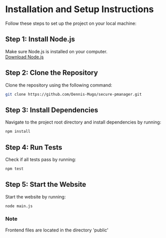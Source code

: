 # Installation and Setup Instructions

Follow these steps to set up the project on your local machine:

## Step 1: Install Node.js

Make sure Node.js is installed on your computer.  
[Download Node.js](https://nodejs.org/en/download/prebuilt-installer)

## Step 2: Clone the Repository

Clone the repository using the following command:

```bash
git clone https://github.com/Dennis-Mugo/secure-pmanager.git
```

## Step 3: Install Dependencies

Navigate to the project root directory and install dependencies by running:

```bash
npm install
```

## Step 4: Run Tests

Check if all tests pass by running:

```bash
npm test
```

## Step 5: Start the Website

Start the website by running:

```bash
node main.js
```

### Note
Frontend files are located in the directory 'public'